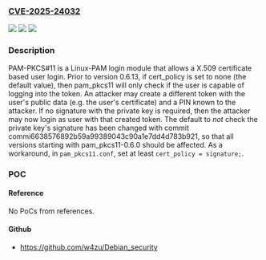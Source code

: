 ### [CVE-2025-24032](https://cve.mitre.org/cgi-bin/cvename.cgi?name=CVE-2025-24032)
![](https://img.shields.io/static/v1?label=Product&message=pam_pkcs11&color=blue)
![](https://img.shields.io/static/v1?label=Version&message=%3D%20%3C%200.6.13%20&color=brighgreen)
![](https://img.shields.io/static/v1?label=Vulnerability&message=CWE-287%3A%20Improper%20Authentication&color=brighgreen)

### Description

PAM-PKCS#11 is a Linux-PAM login module that allows a X.509 certificate based user login. Prior to version 0.6.13, if cert_policy is set to none (the default value), then pam_pkcs11 will only check if the user is capable of logging into the token. An attacker may create a different token with the user's public data (e.g. the user's certificate) and a PIN known to the attacker. If no signature with the private key is required, then the attacker may now login as user with that created token. The default to *not* check the private key's signature has been changed with commit commi6638576892b59a99389043c90a1e7dd4d783b921, so that all versions starting with pam_pkcs11-0.6.0 should be affected. As a workaround, in `pam_pkcs11.conf`, set at least `cert_policy = signature;`.

### POC

#### Reference
No PoCs from references.

#### Github
- https://github.com/w4zu/Debian_security

